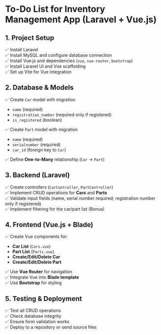 # **To-Do List for Inventory Management App (Laravel + Vue.js)**

## **1. Project Setup**
✅ Install Laravel  
✅ Install MySQL and configure database connection  
✅ Install Vue.js and dependencies (`vue`, `vue-router`, `bootstrap`)  
✅ Install Laravel UI and Vue scaffolding  
✅ Set up Vite for Vue integration

## **2. Database & Models**
✅ Create `Car` model with migration
- `name` (required)
- `registration_number` (required only if registered)
- `is_registered` (boolean)

✅ Create `Part` model with migration
- `name` (required)
- `serialnumber` (required)
- `car_id` (foreign key to `Car`)

✅ Define **One-to-Many** relationship (`Car` → `Part`)

## **3. Backend (Laravel)**
✅ Create controllers (`CarController`, `PartController`)  
✅ Implement CRUD operations for **Cars** and **Parts**  
✅ Validate input fields (name, serial number required; registration number only if registered)  
✅ Implement filtering for the car/part list (Bonus)

## **4. Frontend (Vue.js + Blade)**
✅ Create Vue components for:
- **Car List** (`Cars.vue`)
- **Part List** (`Parts.vue`)
- **Create/Edit/Delete Car**
- **Create/Edit/Delete Part**

✅ Use **Vue Router** for navigation  
✅ Integrate Vue into **Blade template**  
✅ Use **Bootstrap** for styling

## **5. Testing & Deployment**
✅ Test all CRUD operations  
✅ Check database integrity  
✅ Ensure form validation works  
✅ Deploy to a repository or send source files  
